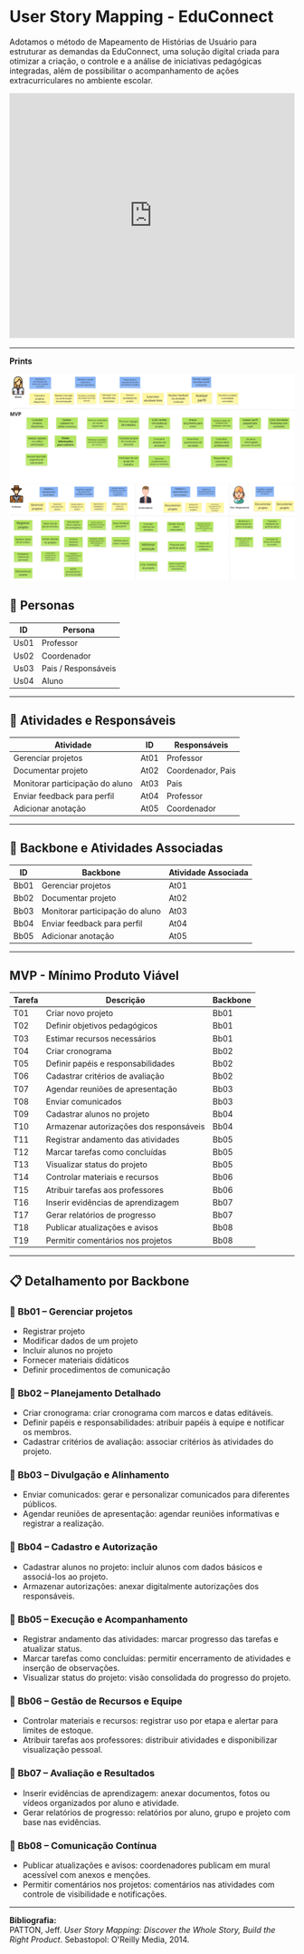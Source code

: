 
# User Story Mapping - EduConnect

Adotamos o método de Mapeamento de Histórias de Usuário para estruturar as demandas da EduConnect, uma solução digital criada para otimizar a criação, o controle e a análise de iniciativas pedagógicas integradas, além de possibilitar o acompanhamento de ações extracurriculares no ambiente escolar.

<iframe width="100%" height="432" src="https://miro.com/app/live-embed/uXjVImUzcfw=/?embedMode=view_only_without_ui&moveToViewport=100410%2C-156394%2C249263%2C124502&embedId=68920172115" frameborder="0" scrolling="no" allow="fullscreen; clipboard-read; clipboard-write" allowfullscreen></iframe>

---

**Prints**


![alt text](image.png)
![alt text](image-1.png)

## 👥 Personas

| ID    | Persona                |
|-------|------------------------|
| Us01  | Professor              |
| Us02  | Coordenador            |
| Us03  | Pais / Responsáveis    |
| Us04  | Aluno                  |


---

## 📌 Atividades e Responsáveis

| Atividade                                      | ID    | Responsáveis         |
|------------------------------------------------|-------|---------------------|
| Gerenciar projetos                             | At01  | Professor           |
| Documentar projeto                             | At02  | Coordenador, Pais   |
| Monitorar participação do aluno                | At03  | Pais                |
| Enviar feedback para perfil                    | At04  | Professor           |
| Adicionar anotação                             | At05  | Coordenador         |

---

## 🧱 Backbone e Atividades Associadas

| ID    | Backbone                               | Atividade Associada |
|-------|-----------------------------------------|---------------------|
| Bb01  | Gerenciar projetos                     | At01                |
| Bb02  | Documentar projeto                     | At02                |
| Bb03  | Monitorar participação do aluno        | At03                |
| Bb04  | Enviar feedback para perfil            | At04                |
| Bb05  | Adicionar anotação                     | At05                |

---

## MVP - Mínimo Produto Viável

| Tarefa | Descrição                                         | Backbone |
|--------|---------------------------------------------------|----------|
| T01    | Criar novo projeto                                | Bb01     |
| T02    | Definir objetivos pedagógicos                     | Bb01     |
| T03    | Estimar recursos necessários                      | Bb01     |
| T04    | Criar cronograma                                  | Bb02     |
| T05    | Definir papéis e responsabilidades                | Bb02     |
| T06    | Cadastrar critérios de avaliação                  | Bb02     |
| T07    | Agendar reuniões de apresentação                  | Bb03     |
| T08    | Enviar comunicados                                | Bb03     |
| T09    | Cadastrar alunos no projeto                       | Bb04     |
| T10    | Armazenar autorizações dos responsáveis           | Bb04     |
| T11    | Registrar andamento das atividades                | Bb05     |
| T12    | Marcar tarefas como concluídas                    | Bb05     |
| T13    | Visualizar status do projeto                      | Bb05     |
| T14    | Controlar materiais e recursos                    | Bb06     |
| T15    | Atribuir tarefas aos professores                  | Bb06     |
| T16    | Inserir evidências de aprendizagem                | Bb07     |
| T17    | Gerar relatórios de progresso                     | Bb07     |
| T18    | Publicar atualizações e avisos                    | Bb08     |
| T19    | Permitir comentários nos projetos                 | Bb08     |

---

## 📋 Detalhamento por Backbone

### 🔹 Bb01 – Gerenciar projetos
- Registrar projeto
- Modificar dados de um projeto
- Incluir alunos no projeto
- Fornecer materiais didáticos
- Definir procedimentos de comunicação

### 🔹 Bb02 – Planejamento Detalhado
- Criar cronograma: criar cronograma com marcos e datas editáveis.
- Definir papéis e responsabilidades: atribuir papéis à equipe e notificar os membros.
- Cadastrar critérios de avaliação: associar critérios às atividades do projeto.

### 🔹 Bb03 – Divulgação e Alinhamento
- Enviar comunicados: gerar e personalizar comunicados para diferentes públicos.
- Agendar reuniões de apresentação: agendar reuniões informativas e registrar a realização.

### 🔹 Bb04 – Cadastro e Autorização
- Cadastrar alunos no projeto: incluir alunos com dados básicos e associá-los ao projeto.
- Armazenar autorizações: anexar digitalmente autorizações dos responsáveis.

### 🔹 Bb05 – Execução e Acompanhamento
- Registrar andamento das atividades: marcar progresso das tarefas e atualizar status.
- Marcar tarefas como concluídas: permitir encerramento de atividades e inserção de observações.
- Visualizar status do projeto: visão consolidada do progresso do projeto.

### 🔹 Bb06 – Gestão de Recursos e Equipe
- Controlar materiais e recursos: registrar uso por etapa e alertar para limites de estoque.
- Atribuir tarefas aos professores: distribuir atividades e disponibilizar visualização pessoal.

### 🔹 Bb07 – Avaliação e Resultados
- Inserir evidências de aprendizagem: anexar documentos, fotos ou vídeos organizados por aluno e atividade.
- Gerar relatórios de progresso: relatórios por aluno, grupo e projeto com base nas evidências.

### 🔹 Bb08 – Comunicação Contínua
- Publicar atualizações e avisos: coordenadores publicam em mural acessível com anexos e menções.
- Permitir comentários nos projetos: comentários nas atividades com controle de visibilidade e notificações.

---

**Bibliografia:**  
PATTON, Jeff. *User Story Mapping: Discover the Whole Story, Build the Right Product*. Sebastopol: O'Reilly Media, 2014.

